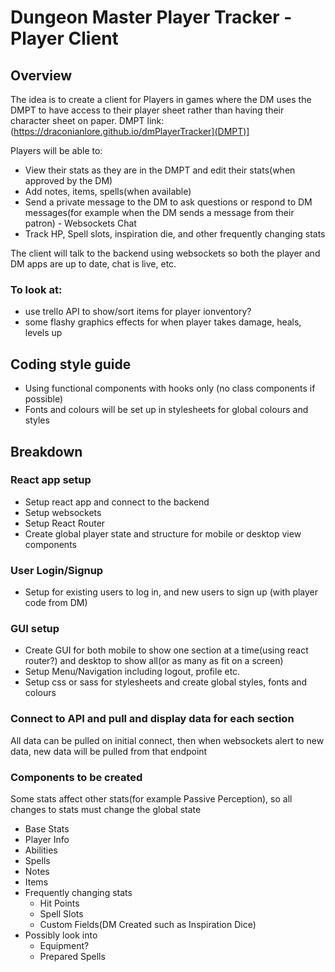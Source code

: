 # Dungeon Master Player Tracker - Player Client

## Overview

The idea is to create a client for Players in games where the DM uses the DMPT to have access to their player sheet rather than having their character sheet on paper.
DMPT link: (https://draconianlore.github.io/dmPlayerTracker](DMPT)]

Players will be able to:

* View their stats as they are in the DMPT and edit their stats(when approved by the DM)
* Add notes, items, spells(when available)
* Send a private message to the DM to ask questions or respond to DM messages(for example when the DM sends a message from their patron) - Websockets Chat
* Track HP, Spell slots, inspiration die, and other frequently changing stats

The client will talk to the backend using websockets so both the player and DM apps are up to date, chat is live, etc.

### To look at:

* use trello API to show/sort items for player ionventory?
* some flashy graphics effects for when player takes damage, heals, levels up

## Coding style guide

* Using functional components with hooks only (no class components if possible)
* Fonts and colours will be set up in stylesheets for global colours and styles


## Breakdown

### React app setup

* Setup react app and connect to the backend
* Setup websockets 
* Setup React Router
* Create global player state and structure for mobile or desktop view components

### User Login/Signup

* Setup for existing users to log in, and new users to sign up (with player code from DM)

### GUI setup

* Create GUI for both mobile to show one section at a time(using react router?) and desktop to show all(or as many as fit on a screen)
* Setup Menu/Navigation including logout, profile etc.
* Setup css or sass for stylesheets and create global styles, fonts and colours

### Connect to API and pull and display data for each section

All data can be pulled on initial connect, then when websockets alert to new data, new data will be pulled from that endpoint


### Components to be created

Some stats affect other stats(for example Passive Perception), so all changes to stats must change the global state

* Base Stats
* Player Info
* Abilities
* Spells
* Notes
* Items
* Frequently changing stats
  * Hit Points
  * Spell Slots
  * Custom Fields(DM Created such as Inspiration Dice)
* Possibly look into
  * Equipment?
  * Prepared Spells

